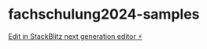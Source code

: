# fachschulung2024-samples

[Edit in StackBlitz next generation editor ⚡️](https://stackblitz.com/~/github.com/fennstef/fachschulung2024-samples)